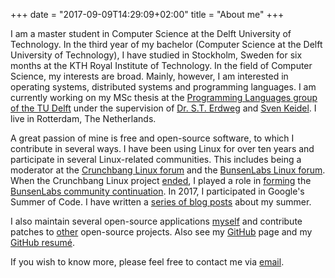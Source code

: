 +++
date = "2017-09-09T14:29:09+02:00"
title = "About me"
+++

I am a master student in Computer Science at the Delft University of
Technology.  In the third year of my bachelor (Computer Science at the
Delft University of Technology), I have studied in Stockholm, Sweden
for six months at the KTH Royal Institute of Technology. In the field
of Computer Science, my interests are broad. Mainly, however, I am
interested in operating systems, distributed systems and programming
languages.  I am currently working on my MSc thesis at the
[Programming Languages group of the TU
Delft](https://www.tudelft.nl/en/eemcs/the-faculty/departments/software-technology/programming-languages/)
under the supervision of [Dr.  S.T. Erdweg](www.erdweg.org) and [Sven
Keidel](https://svenkeidel.de). I live in Rotterdam, The Netherlands.

A great passion of mine is free and open-source software, to which I contribute
in several ways. I have been using Linux for over ten years and participate in
several Linux-related communities. This includes being a moderator at the
[Crunchbang Linux forum](http://crunchbang.org/forums/index.php) and the
[BunsenLabs Linux forum](https://forums.bunsenlabs.org/index.php). When the
Crunchbang Linux project
[ended](http://crunchbang.org/forums/viewtopic.php?id=38916), I played a role in
[forming](http://crunchbang.org/forums/viewtopic.php?id=39049) the [BunsenLabs
community continuation](https://www.bunsenlabs.org/). In 2017, I participated in
Google's Summer of Code. I have written a [series of blog posts](/series/gsoc/)
about my summer.

I also maintain several open-source applications [myself](/projects/) and
contribute patches to [other](/contributions/) open-source projects. Also see my
[GitHub](https://github.com/Hjdskes) page and my [GitHub
resumé](https://resume.github.io/?Hjdskes).

If you wish to know more, please feel free to contact me via
[email](mailto:hjdskes@gmail.com).
